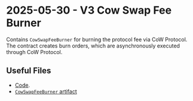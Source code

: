 # 2025-05-30 - V3 Cow Swap Fee Burner

Contains `CowSwapFeeBurner` for burning the protocol fee via CoW Protocol. The contract creates burn orders, which are asynchronously executed through CoW Protocol.

## Useful Files

- [Code](https://github.com/balancer/balancer-v3-monorepo/commit/e65fc25d8c33a17b0367ea2bc763d8a175be0867).
- [`CowSwapFeeBurner` artifact](./artifact/CowSwapFeeBurner.json)